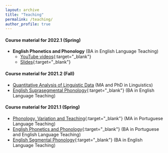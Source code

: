 ```yaml
---
layout: archive
title: "Teaching"
permalink: /teaching/
author_profile: true
---
```


#### Course material for 2022.1 (Spring)
- **English Phonetics and Phonology** (BA in English Language Teaching)
    + [YouTube videos](https://youtube.com/playlist?list=PLzkA7H-mNfYjuQEAm5NPRdMtfdrF4mdJw){:target="_blank"}
    + [Slides](https://github.com/ronaldolimajr/englishPhonPhon){:target="_blank"}

#### Course material for 2021.2 (Fall)

- [Quantitative Analysis of Linguistic Data](https://ronaldolimajr.github.io/quant-data-analysis) (MA and PhD in Linguistics)
- [English Suprasegmental Phonology](http://ronaldolimajr.github.io/files/FonSupra-programa-2021.2.pdf){:target="_blank"} (BA in English Language Teaching)

#### Course material for 2021.1 (Spring)

- [Phonology, Variation and Teaching](http://ronaldolimajr.github.io/files/FonVarEns2021.1.pdf){:target="_blank"} (MA in Portuguese Language Teaching)
- [English Phonetics and Phonology](http://ronaldolimajr.github.io/files/FonéticaFonologia2021.1.pdf){:target="_blank"} (BA in Portuguese and English Language Teaching)
- [English Segmental Phonology](http://ronaldolimajr.github.io/files/FonologiaSegmental2021.1.pdf){:target="_blank"} (BA in English Language Teaching)

<!--

{% include base_path %}

{% for post in site.teaching reversed %}
  {% include archive-single.html %}
{% endfor %}

-->
